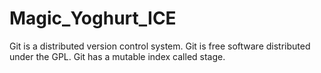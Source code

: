 # Magic_Yoghurt_ICE
Git is a distributed version control system.
Git is free software distributed under the GPL.
Git has a mutable index called stage.
